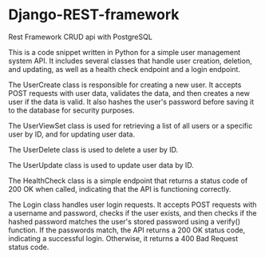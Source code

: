# Django-REST-framework
Rest Framework CRUD api with PostgreSQL

This is a code snippet written in Python for a simple user management system API. It includes several classes that handle user creation, deletion, and updating, as well as a health check endpoint and a login endpoint.

The UserCreate class is responsible for creating a new user. It accepts POST requests with user data, validates the data, and then creates a new user if the data is valid. It also hashes the user's password before saving it to the database for security purposes.

The UserViewSet class is used for retrieving a list of all users or a specific user by ID, and for updating user data.

The UserDelete class is used to delete a user by ID.

The UserUpdate class is used to update user data by ID.

The HealthCheck class is a simple endpoint that returns a status code of 200 OK when called, indicating that the API is functioning correctly.

The Login class handles user login requests. It accepts POST requests with a username and password, checks if the user exists, and then checks if the hashed password matches the user's stored password using a verify() function. If the passwords match, the API returns a 200 OK status code, indicating a successful login. Otherwise, it returns a 400 Bad Request status code.
